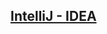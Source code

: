 ## [IntelliJ - IDEA](https://github.com/keepinmindsh/tech-education/blob/main/01_basic/01_basic/README.md)